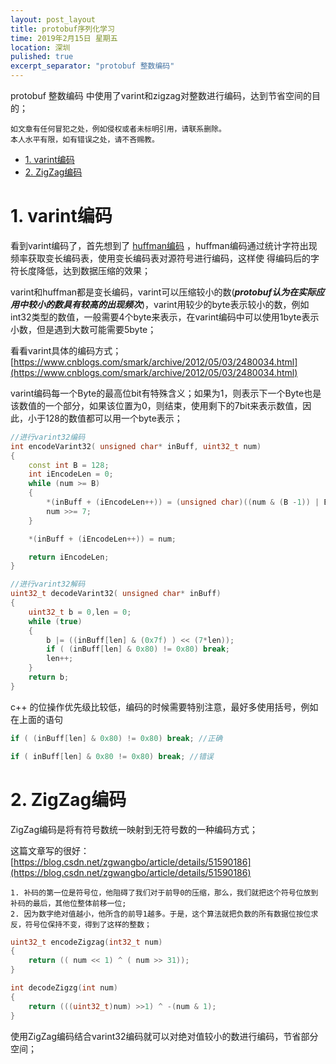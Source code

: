 ```yaml
---
layout: post_layout
title: protobuf序列化学习 
time: 2019年2月15日 星期五
location: 深圳
pulished: true
excerpt_separator: "protobuf 整数编码"
---
```


protobuf 整数编码 中使用了varint和zigzag对整数进行编码，达到节省空间的目的；

    如文章有任何冒犯之处，例如侵权或者未标明引用，请联系删除。
    本人水平有限，如有错误之处，请不吝赐教。

<!-- TOC -->

- [1. varint编码](#1-varint编码)
- [2. ZigZag编码](#2-zigzag编码)

<!-- /TOC -->

# 1. varint编码

看到varint编码了，首先想到了 [huffman编码](https://zh.wikipedia.org/zh/%E9%9C%8D%E5%A4%AB%E6%9B%BC%E7%BC%96%E7%A0%81) ，huffman编码通过统计字符出现频率获取变长编码表，使用变长编码表对源符号进行编码，这样使
得编码后的字符长度降低，达到数据压缩的效果；

varint和huffman都是变长编码，varint可以压缩较小的数(***protobuf认为在实际应用中较小的数具有较高的出现频次***)，varint用较少的byte表示较小的数，例如int32类型的数值，一般需要4个byte来表示，在varint编码中可以使用1byte表示小数，但是遇到大数可能需要5byte；  

   
看看varint具体的编码方式；[https://www.cnblogs.com/smark/archive/2012/05/03/2480034.html](https://www.cnblogs.com/smark/archive/2012/05/03/2480034.html)

varint编码每一个Byte的最高位bit有特殊含义；如果为1，则表示下一个Byte也是该数值的一个部分，如果该位置为0，则结束，使用剩下的7bit来表示数值，因此，小于128的数值都可以用一个byte表示；



```c++
//进行varint32编码
int encodeVarint32( unsigned char* inBuff, uint32_t num)
{
    const int B = 128;
    int iEncodeLen = 0;
    while (num >= B)
    {
        *(inBuff + (iEncodeLen++)) = (unsigned char)((num & (B -1)) | B);
        num >>= 7;
    }

    *(inBuff + (iEncodeLen++)) = num;

    return iEncodeLen;
}

//进行varint32解码
uint32_t decodeVarint32( unsigned char* inBuff)
{
    uint32_t b = 0,len = 0;
    while (true)
    {
        b |= ((inBuff[len] & (0x7f) ) << (7*len));
        if ( (inBuff[len] & 0x80) != 0x80) break;
        len++;
    }
    return b;
}
```

c++ 的位操作优先级比较低，编码的时候需要特别注意，最好多使用括号，例如在上面的语句
```c++
if ( (inBuff[len] & 0x80) != 0x80) break; //正确

if ( inBuff[len] & 0x80 != 0x80) break; //错误
```

# 2. ZigZag编码
ZigZag编码是将有符号数统一映射到无符号数的一种编码方式；

这篇文章写的很好：[https://blog.csdn.net/zgwangbo/article/details/51590186](https://blog.csdn.net/zgwangbo/article/details/51590186)

    1. 补码的第一位是符号位，他阻碍了我们对于前导0的压缩，那么，我们就把这个符号位放到补码的最后，其他位整体前移一位;
    2. 因为数字绝对值越小，他所含的前导1越多。于是，这个算法就把负数的所有数据位按位求反，符号位保持不变，得到了这样的整数；


```c++
uint32_t encodeZigzag(int32_t num)
{
    return (( num << 1) ^ ( num >> 31));
}

int decodeZigzg(int num) 
{
    return (((uint32_t)num) >>1) ^ -(num & 1);
}
```

使用ZigZag编码结合varint32编码就可以对绝对值较小的数进行编码，节省部分空间；
